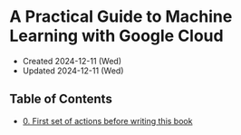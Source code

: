 # A Practical Guide to Machine Learning with Google Cloud
- Created 2024-12-11 (Wed)
- Updated 2024-12-11 (Wed)

## Table of Contents
* [0. First set of actions before writing this book](https://docs.google.com/document/d/1-3x_raZ27dsk_XasF4axLA40h9fpA7daIlykNnDGjlc/edit?resourcekey=0-rJYibyQXvlPbr3bNuaIOoA&tab=t.0#heading=h.jxh6a280e69p)
